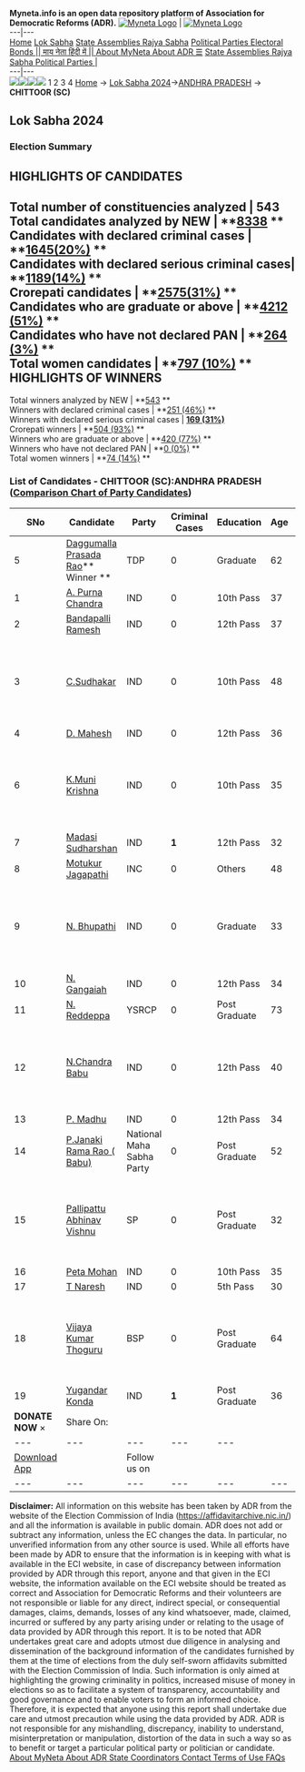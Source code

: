 **Myneta.info is an open data repository platform of Association for Democratic Reforms (ADR).**
[![Myneta Logo](https://www.myneta.info/lib/img/myneta-logo.png)](https://www.myneta.info/) | [![Myneta Logo](https://www.myneta.info/lib/img/adr-logo.png)](https://adrindia.org)  
---|---  
[Home](https://www.myneta.info/) [Lok Sabha](https://www.myneta.info/#ls "Lok Sabha") [ State Assemblies ](https://www.myneta.info/#sa "State Assemblies") [Rajya Sabha](https://www.myneta.info/#rs "Rajya Sabha") [Political Parties ](https://www.myneta.info/party "Political Parties") [ Electoral Bonds ](https://www.myneta.info/electoral_bonds "Electoral Bonds") [ || माय नेता हिंदी में || ](https://translate.google.co.in/translate?prev=hp&hl=en&js=y&u=www.myneta.info&sl=en&tl=hi&history_state0=) [ About MyNeta ](https://adrindia.org/content/about-myneta) [ About ADR ](https://adrindia.org/about-adr/who-we-are) [☰](javascript:void\(0\))
[ State Assemblies ](https://www.myneta.info/#sa "State Assemblies") [ Rajya Sabha ](https://www.myneta.info/#rs "Rajya Sabha") [ Political Parties ](https://www.myneta.info/party "Political Parties")
|   
---|---  
![](https://www.myneta.info/lib/img/banner/banner-1.png)![](https://www.myneta.info/lib/img/banner/banner-2.png)![](https://www.myneta.info/lib/img/banner/banner-3.png)![](https://www.myneta.info/lib/img/banner/banner-4.png)
1  2  3  4 
[Home](https://www.myneta.info/) → [Lok Sabha 2024](https://www.myneta.info/LokSabha2024/)→[ANDHRA PRADESH](https://www.myneta.info/LokSabha2024/index.php?action=show_constituencies&state_id=2) → **CHITTOOR (SC)**
### 
## Lok Sabha 2024
###  Election Summary 
HIGHLIGHTS OF CANDIDATES  
---  
Total number of constituencies analyzed |  543   
Total candidates analyzed by NEW | **[8338](https://www.myneta.info/LokSabha2024/index.php?action=summary&subAction=candidates_analyzed&sort=candidate#summary) **  
Candidates with declared criminal cases | **[1645(20%)](https://www.myneta.info/LokSabha2024/index.php?action=summary&subAction=crime&sort=candidate#summary) **  
Candidates with declared serious criminal cases| **[1189(14%)](https://www.myneta.info/LokSabha2024/index.php?action=summary&subAction=serious_crime&sort=candidate#summary) **  
Crorepati candidates | **[2575(31%)](https://www.myneta.info/LokSabha2024/index.php?action=summary&subAction=crorepati&sort=candidate#summary) **  
Candidates who are graduate or above | **[4212 (51%)](https://www.myneta.info/LokSabha2024/index.php?action=summary&subAction=education&sort=candidate#summary) **  
Candidates who have not declared PAN | **[264 (3%)](https://www.myneta.info/LokSabha2024/index.php?action=summary&subAction=without_pan&sort=candidate#summary) **  
Total women candidates | **[797 (10%)](https://www.myneta.info/LokSabha2024/index.php?action=summary&subAction=women_candidate&sort=candidate#summary) **  
HIGHLIGHTS OF WINNERS  
---  
Total winners analyzed by NEW | **[543](https://www.myneta.info/LokSabha2024/index.php?action=summary&subAction=winner_analyzed&sort=candidate#summary) **  
Winners with declared criminal cases | **[251 (46%)](https://www.myneta.info/LokSabha2024/index.php?action=summary&subAction=winner_crime&sort=candidate#summary) **  
Winners with declared serious criminal cases | **[169 (31%)](https://www.myneta.info/LokSabha2024/index.php?action=summary&subAction=winner_serious_crime&sort=candidate#summary)**  
Crorepati winners | **[504 (93%)](https://www.myneta.info/LokSabha2024/index.php?action=summary&subAction=winner_crorepati&sort=candidate#summary) **  
Winners who are graduate or above | **[420 (77%)](https://www.myneta.info/LokSabha2024/index.php?action=summary&subAction=winner_education&sort=candidate#summary) **  
Winners who have not declared PAN | **[0 (0%)](https://www.myneta.info/LokSabha2024/index.php?action=summary&subAction=winner_without_pan&sort=candidate#summary) **  
Total women winners | **[74 (14%)](https://www.myneta.info/LokSabha2024/index.php?action=summary&subAction=winner_women&sort=candidate#summary) **  
### List of Candidates - CHITTOOR (SC):ANDHRA PRADESH ([Comparison Chart of Party Candidates](https://www.myneta.info/LokSabha2024/comparisonchart.php?constituency_id=26))
SNo | Candidate| Party| Criminal Cases| Education| Age| Total Assets| Liabilities  
---|---|---|---|---|---|---|---  
5  | [Daggumalla Prasada Rao](https://www.myneta.info/LokSabha2024/candidate.php?candidate_id=5104)** Winner ** | TDP | 0 | Graduate| 62 | Rs 38,44,93,765 ~ 38 Crore+ | Rs 8,02,79,565 ~ 8 Crore+  
1  | [A. Purna Chandra](https://www.myneta.info/LokSabha2024/candidate.php?candidate_id=6084) | IND | 0 | 10th Pass| 37 | Rs 2,00,000 ~ 2 Lacs+ | Rs 0 ~   
2  | [Bandapalli Ramesh](https://www.myneta.info/LokSabha2024/candidate.php?candidate_id=6078) | IND | 0 | 12th Pass| 37 | Rs 7,01,000 ~ 7 Lacs+ | Rs 0 ~   
3  | [C.Sudhakar](https://www.myneta.info/LokSabha2024/candidate.php?candidate_id=6082) | IND | 0 | 10th Pass| 48 | ![](https://myneta.info/image_v2.php?myneta_folder=LokSabha2024&candidate_id=6082&col=ta) | ![](https://myneta.info/image_v2.php?myneta_folder=LokSabha2024&candidate_id=6082&col=lia)  
4  | [D. Mahesh](https://www.myneta.info/LokSabha2024/candidate.php?candidate_id=6076) | IND | 0 | 12th Pass| 36 | Rs 9,84,026 ~ 9 Lacs+ | Rs 52,000 ~ 52 Thou+  
6  | [K.Muni Krishna](https://www.myneta.info/LokSabha2024/candidate.php?candidate_id=6101) | IND | 0 | 10th Pass| 35 | ![](https://myneta.info/image_v2.php?myneta_folder=LokSabha2024&candidate_id=6101&col=ta) | ![](https://myneta.info/image_v2.php?myneta_folder=LokSabha2024&candidate_id=6101&col=lia)  
7  | [Madasi Sudharshan](https://www.myneta.info/LokSabha2024/candidate.php?candidate_id=6098) | IND | **1** | 12th Pass| 32 | Rs 10,000 ~ 10 Thou+ | Rs 0 ~   
8  | [Motukur Jagapathi](https://www.myneta.info/LokSabha2024/candidate.php?candidate_id=6077) | INC | 0 | Others| 48 | Rs 28,33,500 ~ 28 Lacs+ | Rs 1,35,000 ~ 1 Lacs+  
9  | [N. Bhupathi](https://www.myneta.info/LokSabha2024/candidate.php?candidate_id=6083) | IND | 0 | Graduate| 33 | ![](https://myneta.info/image_v2.php?myneta_folder=LokSabha2024&candidate_id=6083&col=ta) | ![](https://myneta.info/image_v2.php?myneta_folder=LokSabha2024&candidate_id=6083&col=lia)  
10  | [N. Gangaiah](https://www.myneta.info/LokSabha2024/candidate.php?candidate_id=6096) | IND | 0 | 12th Pass| 34 | Nil | Rs 0 ~   
11  | [N. Reddeppa](https://www.myneta.info/LokSabha2024/candidate.php?candidate_id=5103) | YSRCP | 0 | Post Graduate| 73 | Rs 3,15,64,398 ~ 3 Crore+ | Rs 41,41,050 ~ 41 Lacs+  
12  | [N.Chandra Babu](https://www.myneta.info/LokSabha2024/candidate.php?candidate_id=6080) | IND | 0 | 12th Pass| 40 | ![](https://myneta.info/image_v2.php?myneta_folder=LokSabha2024&candidate_id=6080&col=ta) | ![](https://myneta.info/image_v2.php?myneta_folder=LokSabha2024&candidate_id=6080&col=lia)  
13  | [P. Madhu](https://www.myneta.info/LokSabha2024/candidate.php?candidate_id=6097) | IND | 0 | 12th Pass| 34 | Rs 2,00,000 ~ 2 Lacs+ | Rs 0 ~   
14  | [P.Janaki Rama Rao ( Babu)](https://www.myneta.info/LokSabha2024/candidate.php?candidate_id=6104) | National Maha Sabha Party | 0 | Post Graduate| 52 | Rs 61,98,947 ~ 61 Lacs+ | Rs 25,85,000 ~ 25 Lacs+  
15  | [Pallipattu Abhinav Vishnu](https://www.myneta.info/LokSabha2024/candidate.php?candidate_id=6085) | SP | 0 | Post Graduate| 32 | ![](https://myneta.info/image_v2.php?myneta_folder=LokSabha2024&candidate_id=6085&col=ta) | ![](https://myneta.info/image_v2.php?myneta_folder=LokSabha2024&candidate_id=6085&col=lia)  
16  | [Peta Mohan](https://www.myneta.info/LokSabha2024/candidate.php?candidate_id=6081) | IND | 0 | 10th Pass| 35 | Rs 50,000 ~ 50 Thou+ | Rs 0 ~   
17  | [T Naresh](https://www.myneta.info/LokSabha2024/candidate.php?candidate_id=6099) | IND | 0 | 5th Pass| 30 | Rs 40,000 ~ 40 Thou+ | Rs 0 ~   
18  | [Vijaya Kumar Thoguru](https://www.myneta.info/LokSabha2024/candidate.php?candidate_id=6100) | BSP | 0 | Post Graduate| 64 | ![](https://myneta.info/image_v2.php?myneta_folder=LokSabha2024&candidate_id=6100&col=ta) | ![](https://myneta.info/image_v2.php?myneta_folder=LokSabha2024&candidate_id=6100&col=lia)  
19  | [Yugandar Konda](https://www.myneta.info/LokSabha2024/candidate.php?candidate_id=6079) | IND | **1** | Post Graduate| 36 | Rs 2,00,000 ~ 2 Lacs+ | Rs 0 ~   
|  **DONATE NOW** × |  Share On:  | [](https://api.whatsapp.com/send?text=https%3A%2F%2Fmyneta.info%2Fpunjab2022%2Findex.php%3Faction%3Dshow_constituencies%26state_id%3D19) | [](https://www.facebook.com/sharer/sharer.php?u=https%3A%2F%2Fmyneta.info%2Fpunjab2022%2Findex.php%3Faction%3Dshow_constituencies%26state_id%3D19) | [](https://twitter.com/share?url=https%3A%2F%2Fmyneta.info%2Fpunjab2022%2Findex.php%3Faction%3Dshow_constituencies%26state_id%3D19)  
---|---|---|---|---  
| [ Download App ](https://play.google.com/store/apps/details?id=com.webrosoft.myneta1&pcampaignid=pcampaignidMKT-Other-global-all-co-prtnr-py-PartBadge-Mar2515-1) | [](https://play.google.com/store/apps/details?id=com.webrosoft.myneta1&pcampaignid=pcampaignidMKT-Other-global-all-co-prtnr-py-PartBadge-Mar2515-1) |  Follow us on  | [](https://www.facebook.com/adrindia.org/) | [](https://twitter.com/adrspeaks) | [](https://groups.google.com/g/national-election-watch?hl=en&pli=1) | [](https://www.instagram.com/adrspeaks/) | [](https://www.youtube.com/user/adrspeaks) | [](https://sharechat.com/profile/adrspeaks)  
---|---|---|---|---|---|---|---|---  
**Disclaimer:** All information on this website has been taken by ADR from the website of the Election Commission of India (https://affidavitarchive.nic.in/) and all the information is available in public domain. ADR does not add or subtract any information, unless the EC changes the data. In particular, no unverified information from any other source is used. While all efforts have been made by ADR to ensure that the information is in keeping with what is available in the ECI website, in case of discrepancy between information provided by ADR through this report, anyone and that given in the ECI website, the information available on the ECI website should be treated as correct and Association for Democratic Reforms and their volunteers are not responsible or liable for any direct, indirect special, or consequential damages, claims, demands, losses of any kind whatsoever, made, claimed, incurred or suffered by any party arising under or relating to the usage of data provided by ADR through this report. It is to be noted that ADR undertakes great care and adopts utmost due diligence in analysing and dissemination of the background information of the candidates furnished by them at the time of elections from the duly self-sworn affidavits submitted with the Election Commission of India. Such information is only aimed at highlighting the growing criminality in politics, increased misuse of money in elections so as to facilitate a system of transparency, accountability and good governance and to enable voters to form an informed choice. Therefore, it is expected that anyone using this report shall undertake due care and utmost precaution while using the data provided by ADR. ADR is not responsible for any mishandling, discrepancy, inability to understand, misinterpretation or manipulation, distortion of the data in such a way so as to benefit or target a particular political party or politician or candidate. 
[ About MyNeta ](https://adrindia.org/content/about-myneta) [ About ADR ](https://adrindia.org/about-adr/who-we-are) [ State Coordinators ](https://adrindia.org/about-adr/state-coordinators) [ Contact ](https://adrindia.org/contact-us) [ Terms of Use ](https://adrindia.org/content/adr-terms-use) [ FAQs ](https://adrindia.org/content/faqs)
